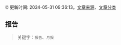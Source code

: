 :alarm_clock: 更新时间: 2024-05-31 09:36:13。[文章来源](/README.md)、[文章分类](/TAGS.md)

## 报告


> 关键字：`报告`、`月报`



